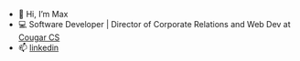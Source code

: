 - 👋 Hi, I’m Max
- 💻 Software Developer | Director of Corporate Relations and Web Dev at [Cougar CS](https://github.com/CougarCS)
- 📫 [linkedin](https://www.linkedin.com/in/maximillianchalitsios/)

<!---
fygure/fygure is a ✨ special ✨ repository because its `README.md` (this file) appears on your GitHub profile.
You can click the Preview link to take a look at your changes.
--->

